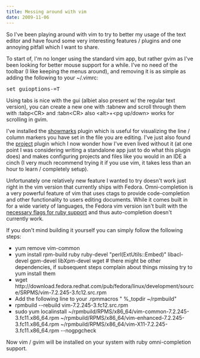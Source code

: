 ```yaml
---
title: Messing around with vim
date: 2009-11-06
---
```


So I've been playing around with vim to try to better my usage of the text editor and have found some very interesting features / plugins and one annoying pitfall which I want to share. 

To start of, I'm no longer using the standard vim app, but rather gvim as I've been looking for better mouse support for a while. I've no need of the toolbar (I like keeping the menus around), and removing it is as simple as adding the following to your ~/.vimrc:

<pre>
set guioptions-=T
</pre>

Using tabs is nice with the gui (albiet also present w/ the regular text version), you can create a new one with :tabnew<CR> and scroll through them with :tabp&lt;CR&gt; and :tabn&lt;CR&gt; also &lt;alt&gt;+&lt;pg up/down&gt; works for scrolling in gvim. 

I've installed the <a href="http://www.vim.org/scripts/script.php?script_id=152">showmarks</a> plugin which is useful for visualizing the line / column markers you have set in the file you are editing. I've just also found the <a href="http://www.vim.org/scripts/script.php?script_id=69">project</a> plugin which I now wonder how I've even lived without it (at one point I was considering writing a standalone app just to do what this plugin does) and makes configuring projects and files like you would in an IDE a cinch (I very much recommend trying it if you use vim, it takes less than an hour to learn / completely setup).

Unfortunately one relatively new feature I wanted to try doesn't work just right in the vim version that currently ships with Fedora. Omni-completion is a very powerful feature of vim that uses ctags to provide code-completion and other functionality to users editing documents. While it comes built in for a wide variety of languages, the Fedora vim version isn't built with the <a href="https://bugzilla.redhat.com/show_bug.cgi?id=503872">necessary flags for ruby support</a> and thus auto-completion doesn't currently work.

If you don't mind building it yourself you can simply follow the following steps:
<ul >
<li style="list-style-type:square;">yum remove vim-common</li>
<li style="list-style-type:square;">yum install rpm-build ruby ruby-devel "perl(ExtUtils::Embed)" libacl-devel gpm-devel libXpm-devel wget # there might be other dependencies, if subsequent steps complain about things missing try to yum install them</li>
<li style="list-style-type:square;">wget http://download.fedora.redhat.com/pub/fedora/linux/development/source/SRPMS/vim-7.2.245-3.fc12.src.rpm</li>
<li style="list-style-type:square;">Add the following line to your .rpmmacros " %_topdir   ~/rpmbuild"</li>
<li style="list-style-type:square;">rpmbuild --rebuild vim-7.2.245-3.fc12.src.rpm</li>
<li style="list-style-type:square;">sudo yum localinstall ~/rpmbuild/RPMS/x86_64/vim-common-7.2.245-3.fc11.x86_64.rpm   ~/rpmbuild/RPMS/x86_64/vim-enhanced-7.2.245-3.fc11.x86_64.rpm   ~/rpmbuild/RPMS/x86_64/vim-X11-7.2.245-3.fc11.x86_64.rpm  --nogpgcheck</li>
</ul>

Now vim / gvim will be installed on your system with ruby omni-completion support.
